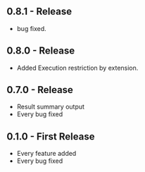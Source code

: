 ## 0.8.1 - Release
* bug fixed.

## 0.8.0 - Release
* Added Execution restriction by extension.

## 0.7.0 - Release
* Result summary output
* Every bug fixed

## 0.1.0 - First Release
* Every feature added
* Every bug fixed
